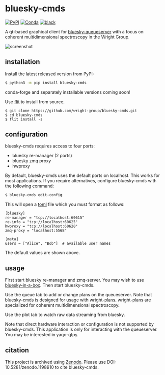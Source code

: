 # bluesky-cmds

[![PyPI](https://img.shields.io/pypi/v/bluesky-cmds)](https://pypi.org/project/bluesky-cmds)
[![Conda](https://img.shields.io/conda/vn/conda-forge/bluesky-cmds)](https://anaconda.org/conda-forge/bluesky-cmds)
[![black](https://img.shields.io/badge/code--style-black-black)](https://black.readthedocs.io/)

A qt-based graphical client for [bluesky-queueserver](https://blueskyproject.io/bluesky-queueserver/) with a focus on coherent multidimensional spectroscopy in the Wright Group.

![screenshot](./plot_screenshot.png)

## installation

Install the latest released version from PyPI:

```bash
$ python3 -m pip install bluesky-cmds
```

conda-forge and separately installable versions coming soon!

Use [flit](https://flit.readthedocs.io/) to install from source.

```
$ git clone https://github.com/wright-group/bluesky-cmds.git
$ cd bluesky-cmds
$ flit install -s
```

## configuration

bluesky-cmds requires access to four ports:
- bluesky re-manager (2 ports)
- bluesky zmq proxy
- hwproxy

By default, bluesky-cmds uses the default ports on localhost.
This works for most applications.
If you require alternatives, configure bluesky-cmds with the following command:

```bash
$ bluesky-cmds edit-config
```

This will open a [toml](https://toml.io/) file which you must format as follows:

```
[bluesky]
re-manager = "tcp://localhost:60615"
re-info = "tcp://localhost:60625"
hwproxy = "tcp://localhost:60620"
zmq-proxy = "localhost:5568"

[meta]
users = ["Alice", "Bob"]  # available user names
```

The default values are shown above.

## usage

First start bluesky re-manager and zmq-server.
You may wish to use [bluesky-in-a-box](https://github.com/wright-group/bluesky-in-a-box).
Then start bluesky-cmds.

Use the queue tab to add or change plans on the queueserver.
Note that bluesky-cmds is designed for usage with [wright-plans](https://github.com/wright-group/wright-plans).
wright-plans are specialized for coherent multidimensional spectroscopy.

Use the plot tab to watch raw data streaming from bluesky.

Note that direct hardware interaction or configuration is not supported by bluesky-cmds.
This application is only for interacting with the queueserver.
You may be interested in yaqc-qtpy.

## citation

This project is archived using [Zenodo](https://zenodo.org/record/1198910).
Please use DOI: 10.5281/zenodo.1198910 to cite bluesky-cmds.

